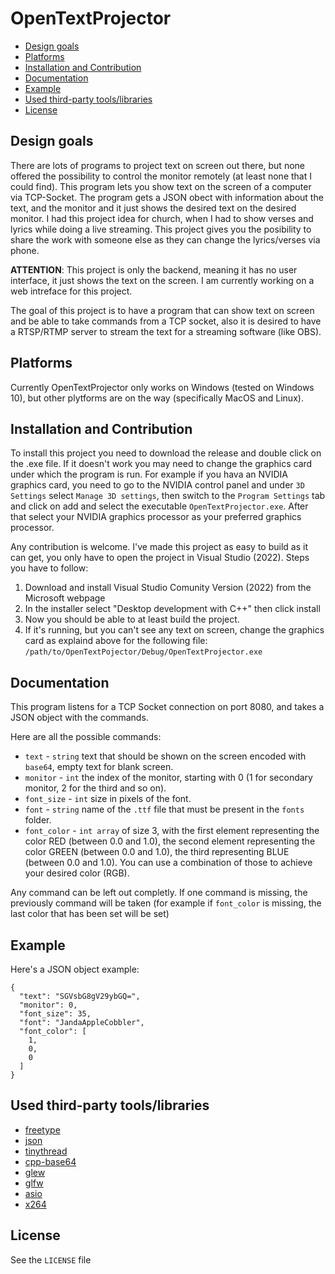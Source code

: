 # OpenTextProjector

- [Design goals](#design-goals)
- [Platforms](#platforms)
- [Installation and Contribution](#installantion-and-contribution)
- [Documentation](#documentation)
- [Example](#example)
- [Used third-party tools/libraries](#used-third-party-tools/libraries)
- [License](#license)

## Design goals

There are lots of programs to project text on screen out there, but none offered the possibility to control the monitor remotely (at least none that I could find). This program lets you show text on the screen of a computer via TCP-Socket. The program gets a JSON obect with information about the text, and the monitor and it just shows the desired text on the desired monitor. I had this project idea for church, when I had to show verses and lyrics while doing a live streaming. This project gives you the posibility to share the work with someone else as they can change the lyrics/verses via phone. 

**ATTENTION**: This project is only the backend, meaning it has no user interface, it just shows the text on the screen. I am currently working on a web intreface for this project. 

The goal of this project is to have a program that can show text on screen and be able to take commands from a TCP socket, also it is desired to have a RTSP/RTMP server to stream the text for a streaming software (like OBS).

## Platforms

Currently OpenTextProjector only works on Windows (tested on Windows 10), but other plytforms are on the way (specifically MacOS and Linux).

## Installation and Contribution

To install this project you need to download the release and double click on the .exe file. If it doesn't work you may need to change the graphics card under which the program is run. For example if you hava an NVIDIA graphics card, you need to go to the NVIDIA control panel and under ```3D Settings``` select ```Manage 3D settings```, then switch to the ```Program Settings``` tab and click on add and select the executable ```OpenTextProjector.exe```. After that select your NVIDIA graphics processor as your preferred graphics processor.

Any contribution is welcome. I've made this project as easy to build as it can get, you only have to open the project in Visual Studio (2022). Steps you have to follow:
1. Download and install Visual Studio Comunity Version (2022) from the Microsoft webpage
2. In the installer select "Desktop development with C++" then click install
3. Now you should be able to at least build the project.
4. If it's running, but you can't see any text on screen, change the graphics card as explaind above for the following file: ```/path/to/OpenTextPojector/Debug/OpenTextProjector.exe```

## Documentation

This program listens for a TCP Socket connection on port 8080, and takes a JSON object with the commands. 

Here are all the possible commands:

- ```text``` - ```string``` text that should be shown on the screen encoded with ```base64```, empty text for blank screen.
- ```monitor``` - ```int``` the index of the monitor, starting with 0 (1 for secondary monitor, 2 for the third and so on).
- ```font_size``` - ```int``` size in pixels of the font.
- ```font``` - ```string``` name of the ```.ttf``` file that must be present in the ```fonts``` folder.
- ```font_color``` - ```int array``` of size 3, with the first element representing the color RED (between 0.0 and 1.0), the second element representing the color GREEN (between 0.0 and 1.0), the third representing BLUE (between 0.0 and 1.0). You can use a combination of those to achieve your desired color (RGB).

Any command can be left out completly. If one command is missing, the previously command will be taken (for example if ```font_color``` is missing, the last color that has been set will be set)

## Example

Here's a JSON object example:

```
{
  "text": "SGVsbG8gV29ybGQ=",
  "monitor": 0,
  "font_size": 35,
  "font": "JandaAppleCobbler",
  "font_color": [
    1,
    0,
    0
  ]
}
```

## Used third-party tools/libraries

- [freetype](https://freetype.org/)
- [json](https://github.com/nlohmann/json)
- [tinythread](https://sourceforge.net/projects/tinythread/)
- [cpp-base64](https://github.com/ReneNyffenegger/cpp-base64)
- [glew](https://github.com/nigels-com/glew)
- [glfw](https://www.glfw.org/)
- [asio](https://think-async.com/Asio/)
- [x264](https://www.videolan.org/developers/x264.html)

## License

See the ```LICENSE``` file
